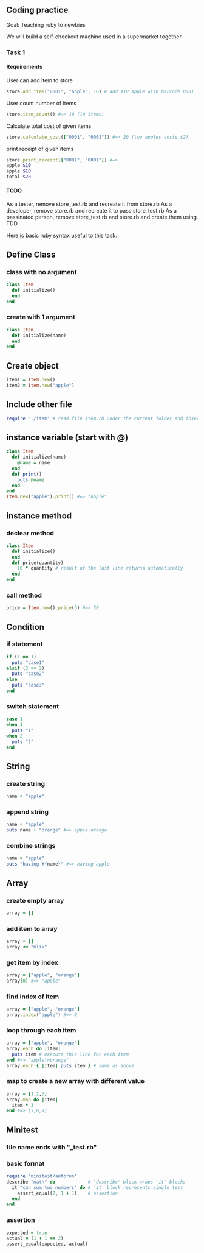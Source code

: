 ## Coding practice
Goal: Teaching ruby to newbies

We will build a self-checkout machine used in a supermarket together.

### Task 1
#### Requirements

User can add item to store
```ruby
store.add_item("0001", "apple", 10) # add $10 apple with barcode 0001
```
User count number of items
```ruby
store.item_count() #=> 10 (10 items)
```
Calculate total cost of given items
```ruby
store.calculate_cost(["0001", "0001"]) #=> 20 (two apples costs $2)
```
print receipt of given items
```ruby
store.print_receipt(["0001", "0001"]) #=>
apple $10
apple $10
total $20
```

#### TODO
As a tester, remove store_test.rb and recreate it from store.rb
As a developer, remove store.rb and recreate it to pass store_test.rb
As a passinated person, remove store_test.rb and store.rb and create them using TDD


Here is basic ruby syntax useful to this task.

## Define Class
### class with no argument
```ruby
class Item
  def initialize()
  end
end
```

### create with 1 argument
```ruby
class Item
  def initialize(name)
  end
end
```

## Create object
```ruby
item1 = Item.new()
item2 = Item.new("apple")
```

## Include other file
```ruby
require "./item" # read file item.rb under the current folder and insert it
```

## instance variable (start with @)
```ruby
class Item
  def initialize(name)
    @name = name
  end
  def print()
    puts @name
  end
end
Item.new("apple").print() #=> "apple"
```

## instance method
### declear method
```ruby
class Item
  def initialize()
  end
  def price(quantity)
    10 * quantity # result of the last line returns automatically
  end
end
```

### call method
```ruby
price = Item.new().price(5) #=> 50
```

## Condition
### if statement
```ruby
if (1 == 1)
  puts "case1"
elsif (2 == 2)
  puts "case2"
else
  puts "case3"
end
```

### switch statement
```ruby
case 1
when 1
  puts "1"
when 2
  puts "2"
end
```

## String
### create string
```ruby
name = "apple"
```

### append string
```ruby
name = "apple"
puts name + "orange" #=> apple orange
```

### combine strings
```ruby
name = "apple"
puts "having #{name}" #=> having apple
```

## Array
### create empty array
```ruby
array = []
```

### add item to array
```ruby
array = []
array << "mlik"
```

### get item by index
```ruby
array = ["apple", "orange"]
array[0] #=> "apple"
```

### find index of item
```ruby
array = ["apple", "orange"]
array.index("apple") #=> 0
```

### loop through each item
```ruby
array = ["apple", "orange"]
array.each do |item|
  puts item # execute this line for each item
end #=> "apple\norange"
array.each { |item| puts item } # same as above
```

### map to create a new array with different value
```ruby
array = [1,2,3]
array.map do |item|
  item * 3
end #=> [3,6,9]
```

## Minitest
### file name ends with "_test.rb"
### basic format
```ruby
require 'minitest/autorun'
describe "math" do            # 'describe' block wraps 'it' blocks
  it "can sum two numbers" do # 'it' block represents single test
    assert_equal(2, 1 + 1)    # assertion
  end
end
```

### assertion
```ruby
expected = true
actual = (1 + 1 == 2)
assert_equal(expected, actual)
```
